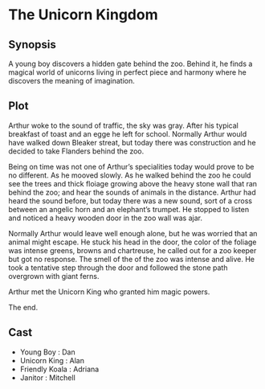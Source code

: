 # The Unicorn Kingdom

## Synopsis

A young boy discovers a hidden gate behind the zoo.
Behind it, he finds a magical world of unicorns living in perfect piece and harmony where he discovers the meaning of imagination.

## Plot

Arthur woke to the sound of traffic, the sky was gray.
After his typical breakfast of toast and an egge he left for school.
Normally Arthur would have walked down Bleaker streat, but today there was construction and he decided to take Flanders behind the zoo.

Being on time was not one of Arthur’s specialities today would prove to be no different.
As he mooved slowly.
As he walked behind the zoo he could see the trees and thick floiage growing above the heavy stone wall that ran behind the zoo; and hear the sounds of animals in the distance.
Arthur had heard the sound before, but today there was a new sound, sort of a cross between an angelic horn and an elephant’s trumpet.
He stopped to listen and noticed a heavy wooden door in the zoo wall was ajar.

Normally Arthur would leave well enough alone, but he was worried that an animal might escape.
He stuck his head in the door, the color of the foliage was intense greens, browns and chartreuse, he called out for a zoo keeper but got no response.
The smell of the of the zoo was intense and alive.
He took a tentative step through the door and followed the stone path overgrown with giant ferns.

Arthur met the Unicorn King who granted him magic powers.

The end.

## Cast

* Young Boy      : Dan
* Unicorn King   : Alan
* Friendly Koala : Adriana
* Janitor        : Mitchell
